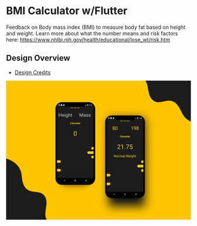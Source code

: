 # BMI Calculator w/Flutter


Feedback on Body mass index (BMI) to measure body fat based on height and weight. Learn more about what the number means and risk factors here: https://www.nhlbi.nih.gov/health/educational/lose_wt/risk.htm



## Design Overview
- [Design Credits](https://www.behance.net/gallery/75656331/BMI-Calculator-App)


![project image](https://github.com/Euphoria99/BMI-Flutter/blob/master/mockup/calculator.png)


